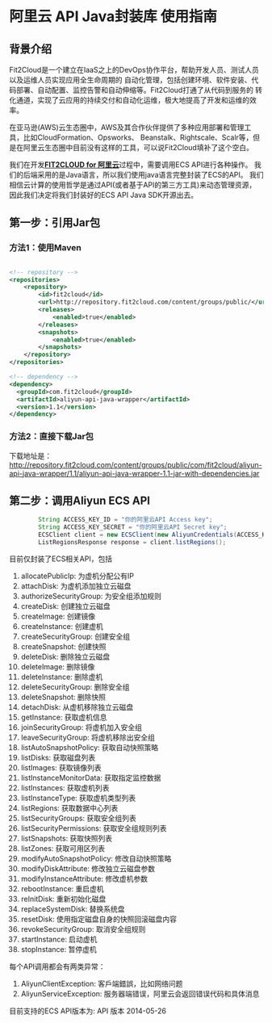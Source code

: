 # 阿里云 API Java封装库 使用指南

## 背景介绍
Fit2Cloud是一个建立在IaaS之上的DevOps协作平台，帮助开发人员、测试人员以及运维人员实现应用全生命周期的
自动化管理，包括创建环境、软件安装、代码部署、自动配置、监控告警和自动伸缩等。Fit2Cloud打通了从代码到服务的
转化通道，实现了云应用的持续交付和自动化运维，极大地提高了开发和运维的效率。

在亚马逊(AWS)云生态圈中，AWS及其合作伙伴提供了多种应用部署和管理工具，比如CloudFormation、Opsworks、
Beanstalk、Rightscale、Scalr等，但是在阿里云生态圈中目前没有这样的工具，可以说Fit2Cloud填补了这个空白。

我们在开发[**FIT2CLOUD for 阿里云**](http://aliyun.fit2cloud.com/)过程中，需要调用ECS API进行各种操作。 
我们的后端采用的是Java语言，所以我们使用java语言完整封装了ECS的API。
我们相信云计算的使用哲学是通过API(或者基于API的第三方工具)来动态管理资源，
因此我们决定将我们封装好的ECS API Java SDK开源出去。

## 第一步：引用Jar包

### 方法1：使用Maven

```xml

<!-- repository -->
<repositories>
	<repository>
		<id>fit2cloud</id>
		<url>http://repository.fit2cloud.com/content/groups/public/</url>
		<releases>
			<enabled>true</enabled>
		</releases>
		<snapshots>
			<enabled>true</enabled>
		</snapshots>
	</repository>  
</repositories>

<!-- dependency -->
<dependency>
  <groupId>com.fit2cloud</groupId>
  <artifactId>aliyun-api-java-wrapper</artifactId>
  <version>1.1</version>
</dependency>
```

### 方法2：直接下载Jar包

下载地址是：
http://repository.fit2cloud.com/content/groups/public/com/fit2cloud/aliyun-api-java-wrapper/1.1/aliyun-api-java-wrapper-1.1-jar-with-dependencies.jar

## 第二步：调用Aliyun ECS API

```java
 		String ACCESS_KEY_ID = "你的阿里云API Access key";
    	String ACCESS_KEY_SECRET = "你的阿里云API Secret key";
        ECSClient client = new ECSClient(new AliyunCredentials(ACCESS_KEY_ID, ACCESS_KEY_SECRET));
        ListRegionsResponse response = client.listRegions();		
```
目前仅封装了ECS相关API，包括

1. allocatePublicIp: 为虚机分配公有IP
2. attachDisk: 为虚机添加独立云磁盘
3. authorizeSecurityGroup: 为安全组添加规则
4. createDisk: 创建独立云磁盘
5. createImage: 创建镜像
6. createInstance: 创建虚机
7. createSecurityGroup: 创建安全组
8. createSnapshot: 创建快照
9. deleteDisk: 删除独立云磁盘
10. deleteImage: 删除镜像
11. deleteInstance: 删除虚机
12. deleteSecurityGroup: 删除安全组
13. deleteSnapshot: 删除快照
14. detachDisk: 从虚机移除独立云磁盘
15. getInstance: 获取虚机信息
16. joinSecurityGroup: 将虚机加入安全组
17. leaveSecurityGroup: 将虚机移除出安全组
18. listAutoSnapshotPolicy: 获取自动快照策略
19. listDisks: 获取磁盘列表
20. listImages: 获取镜像列表
21. listInstanceMonitorData: 获取指定监控数据
22. listInstances: 获取虚机列表
23. listInstanceType: 获取虚机类型列表
24. listRegions: 获取数据中心列表
25. listSecurityGroups: 获取安全组列表
26. listSecurityPermissions: 获取安全组规则列表
27. listSnapshots: 获取快照列表
28. listZones: 获取可用区列表
29. modifyAutoSnapshotPolicy: 修改自动快照策略
30. modifyDiskAttribute: 修改独立云磁盘参数
31. modifyInstanceAttribute: 修改虚机参数
32. rebootInstance: 重启虚机
33. reInitDisk: 重新初始化磁盘
34. replaceSystemDisk: 替换系统盘
35. resetDisk: 使用指定磁盘自身的快照回滚磁盘内容
36. revokeSecurityGroup: 取消安全组规则
37. startInstance: 启动虚机
38. stopInstance: 暂停虚机

每个API调用都会有两类异常：

1. AliyunClientException: 客戶端錯誤，比如网络问题
2. AliyunServiceException: 服务器端错误，阿里云会返回错误代码和具体消息

目前支持的ECS API版本为: API 版本 2014-05-26
